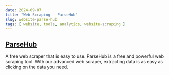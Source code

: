 ```yaml
---
date: 2024-09-07
title: "Web Scraping - ParseHub"
slug: website-parse-hub
tags: [ website, tools, analytics, website-scraping ]
---
```


## [ParseHub][1]

A free web scraper that is easy to use. ParseHub is a free and powerful web scraping tool. With our advanced web scraper, extracting data is as easy as clicking on the data you need.

   [1]: https://www.parsehub.com/features
